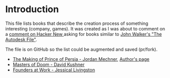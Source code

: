 # Introduction

This file lists books that describe the creation process of something interesting (company, games). It was created as I was about to comment on a [comment on Hacker New
](https://news.ycombinator.com/item?id=16724750) asking for books similar to [John Walker's "The Autodesk File"](https://www.fourmilab.ch/autofile/).

The file is on GitHub so the list could be augmented and saved (pr/fork).

- [The Making of Prince of Persia - Jordan Mechner](https://www.amazon.com/Making-Prince-Persia-Jordan-Mechner-ebook/dp/B005WUE6Q2), [Author's page](http://www.jordanmechner.com/backstage/journals/)
- [Masters of Doom - David Kushner](https://www.amazon.com/Masters-Doom-Created-Transformed-Culture/dp/0812972155)
- [Founders at Work - Jessical Livingston](https://www.amazon.com/Founders-Work-Stories-Startups-Early/dp/1430210788)
